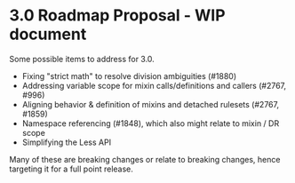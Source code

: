 3.0 Roadmap Proposal  - WIP document
====
Some possible items to address for 3.0.
* Fixing "strict math" to resolve division ambiguities (#1880)
* Addressing variable scope for mixin calls/definitions and callers (#2767, #996)
* Aligning behavior & definition of mixins and detached rulesets (#2767, #1859)
* Namespace referencing (#1848), which also might relate to mixin / DR scope
* Simplifying the Less API

Many of these are breaking changes or relate to breaking changes, hence targeting it for a full point release.
